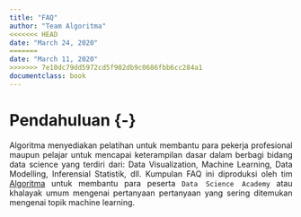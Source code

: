 ```yaml
--- 
title: "FAQ"
author: "Team Algoritma"
<<<<<<< HEAD
date: "March 24, 2020"
=======
date: "March 11, 2020"
>>>>>>> 7e10dc79dd5972cd5f902db9c0686fbb6cc284a1
documentclass: book
---
```


<style>
body {
text-align: justify}
</style>

# Pendahuluan {-}

Algoritma menyediakan pelatihan untuk membantu para pekerja profesional maupun pelajar untuk mencapai keterampilan dasar dalam berbagi bidang data science yang terdiri dari: Data Visualization, Machine Learning, Data Modelling, Inferensial Statistik, dll. Kumpulan FAQ ini diproduksi oleh tim [Algoritma](algorit.ma) untuk membantu para peserta `Data Science Academy` atau khalayak umum mengenai pertanyaan pertanyaan yang sering ditemukan mengenai topik machine learning. 
